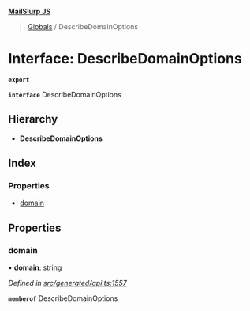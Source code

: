 **[MailSlurp JS](../README.md)**

> [Globals](../README.md) / DescribeDomainOptions

# Interface: DescribeDomainOptions

**`export`** 

**`interface`** DescribeDomainOptions

## Hierarchy

* **DescribeDomainOptions**

## Index

### Properties

* [domain](describedomainoptions.md#domain)

## Properties

### domain

•  **domain**: string

*Defined in [src/generated/api.ts:1557](https://github.com/mailslurp/mailslurp-client/blob/98c6efc/src/generated/api.ts#L1557)*

**`memberof`** DescribeDomainOptions

